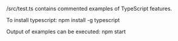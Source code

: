 
/src/test.ts  contains commented examples of TypeScript features.

To install typescript:
    npm install -g typescript

Output of examples can be executed:
    npm start

